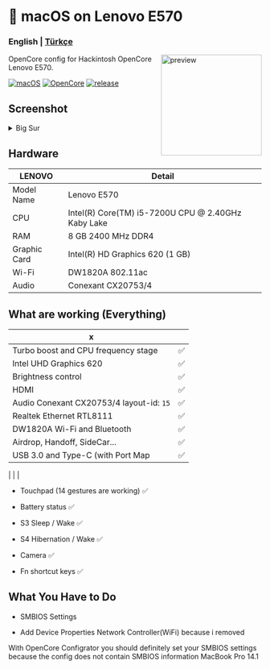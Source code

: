 <!-- omit in toc -->
#  macOS on Lenovo E570

<h3> 
    English |
    <a href="https://github.com/relaxewdy/Thinkpad-E570-Hackintosh-OpenCore/blob/main/README-tr.md">Türkçe</a>
</h3>

<img align="right" src="https://i.loli.net/2021/02/17/NSFk9yputKJ87jd.png" width="200px" alt="preview">

OpenCore config for Hackintosh OpenCore Lenovo E570.

[![macOS](https://img.shields.io/badge/macOS-11.2.3-orange)](https://www.apple.com/tr/macos/big-sur/)
[![OpenCore](https://img.shields.io/badge/OpenCore-0.6.7-9cf)](https://github.com/acidanthera/OpenCorePkg)
[![release](https://img.shields.io/badge/download-lastest%20version-blue.svg)](https://github.com/relaxewdy/Thinkpad-E570-Hackintosh-OpenCore/releases/tag/relaxewdy)

## Screenshot
<details>
<summary>Big Sur</summary>

![](https://i.loli.net/2021/02/17/svA1zWm6CrGBDu3.png)

</details>

<!-- omit in toc -->
## Hardware

| **LENOVO** | Detail                                                  |
| ------------------- | ------------------------------------------- |
| Model Name      | Lenovo E570      |
| CPU              | Intel(R) Core(TM) i5-7200U CPU @ 2.40GHz Kaby Lake             |
| RAM           | 8 GB 2400 MHz DDR4    |
| Graphic Card | Intel(R) HD Graphics 620 (1 GB)                     |
| Wi-Fi             | DW1820A 802.11ac |
| Audio       | Conexant CX20753/4                       |


## What are working (Everything)

| **x**                                |                                    |
| -----------------------------------  | -------- |
|  Turbo boost and CPU frequency stage |  ✅  |
|  Intel UHD Graphics 620              |  ✅  |
|  Brightness control                  |  ✅  |
|  HDMI                                |  ✅  |
|  Audio Conexant CX20753/4 layout-id: `15` |  ✅  |
|  Realtek Ethernet RTL8111            |  ✅  | 
|  DW1820A Wi-Fi and Bluetooth         |  ✅  |
|  Airdrop, Handoff, SideCar...        |  ✅  |
|  USB 3.0 and Type-C (with Port Map   |  ✅  |
|
|
|

- Touchpad (14 gestures are working) ✅ 

- Battery status ✅ 

- S3 Sleep / Wake ✅ 

- S4 Hibernation / Wake ✅ 

- Camera ✅ 

- Fn shortcut keys ✅ 

## What You Have to Do

- SMBIOS Settings

- Add Device Properties Network Controller(WiFi) because i removed

 
With OpenCore Configrator you should definitely set your SMBIOS settings because the config does not contain SMBIOS information MacBook Pro 14.1

